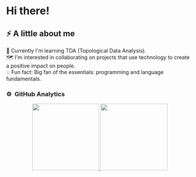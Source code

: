 <h1 aling="center">Hi there!</h1>

<h2 aling="left"> ⚡️ A little about me  </h2>

🤯 Currently I'm learning TDA (Topological Data Analysis).<br>
🗺️ I'm interested in collaborating on projects that use technology to create a positive impact on people.<br>
💡 Fun fact: Big fan of the essentials: programming and language fundamentals.<br>



### ⚙️ &nbsp;GitHub Analytics

<p align="center">
<a href="https://github.com/ArisGuimera">
  <img height="180em" src="https://github-readme-stats-eight-theta.vercel.app/api?username=LorenaSDLS&show_icons=true&theme=algolia&include_all_commits=true&count_private=true"/>
  <img height="180em" src="https://github-readme-stats-eight-theta.vercel.app/api/top-langs/?username=LorenaSDLS&layout=compact&langs_count=8&theme=algolia"/>
</a>
</p>
